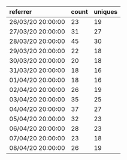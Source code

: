 | referrer          | count | uniques |
| :---------------- | :---- | :------ |
| 26/03/20 20:00:00 | 23    | 19      |
| 27/03/20 20:00:00 | 31    | 27      |
| 28/03/20 20:00:00 | 45    | 30      |
| 29/03/20 20:00:00 | 22    | 18      |
| 30/03/20 20:00:00 | 20    | 18      |
| 31/03/20 20:00:00 | 18    | 16      |
| 01/04/20 20:00:00 | 18    | 16      |
| 02/04/20 20:00:00 | 26    | 19      |
| 03/04/20 20:00:00 | 35    | 25      |
| 04/04/20 20:00:00 | 37    | 27      |
| 05/04/20 20:00:00 | 32    | 23      |
| 06/04/20 20:00:00 | 28    | 23      |
| 07/04/20 20:00:00 | 23    | 18      |
| 08/04/20 20:00:00 | 26    | 19      |